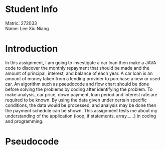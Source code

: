 # Student Info
Matric: 272033  
Name: Lee Xiu Niang

# Introduction
In this assignment, I am going to investigate a car loan then make a JAVA code to discover the monthly repayment that should be made and the amount of principal, interest, and balance of each year.  A car loan is an amount of money taken from a lending provider to purchase a new or used car.  An algorithm such as pseudocode and flow chart should be done before solving the problems by coding after identifying the problem.  To make analysis, car price, down payment, loan period and interest rate are required to be known.  By using the data given under certain specific conditions, the data would be processed, and analysis may be done then the payment schedule can be shown.  This assignment tests me about my understanding of the application (loop, if statements, array…...) in coding and programming.

# Pseudocode
